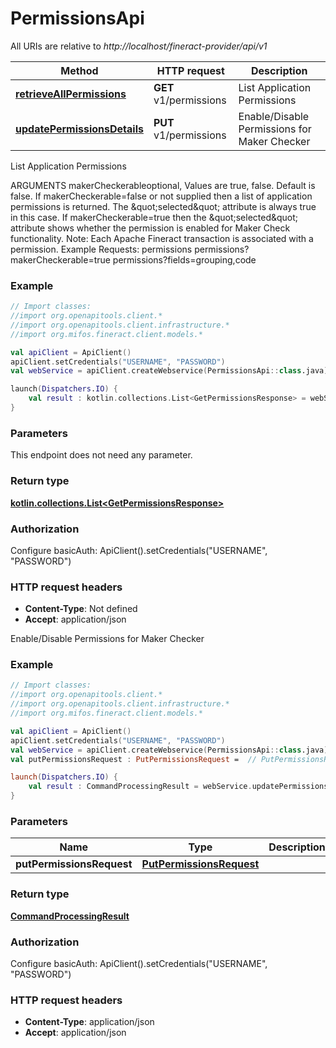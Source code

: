 # PermissionsApi

All URIs are relative to *http://localhost/fineract-provider/api/v1*

| Method | HTTP request | Description |
| ------------- | ------------- | ------------- |
| [**retrieveAllPermissions**](PermissionsApi.md#retrieveAllPermissions) | **GET** v1/permissions | List Application Permissions |
| [**updatePermissionsDetails**](PermissionsApi.md#updatePermissionsDetails) | **PUT** v1/permissions | Enable/Disable Permissions for Maker Checker |



List Application Permissions

ARGUMENTS makerCheckerableoptional, Values are true, false. Default is false. If makerCheckerable&#x3D;false or not supplied then a list of application permissions is returned. The \&quot;selected\&quot; attribute is always true in this case.  If makerCheckerable&#x3D;true then the \&quot;selected\&quot; attribute shows whether the permission is enabled for Maker Check functionality.  Note: Each Apache Fineract transaction is associated with a permission.  Example Requests:  permissions   permissions?makerCheckerable&#x3D;true   permissions?fields&#x3D;grouping,code

### Example
```kotlin
// Import classes:
//import org.openapitools.client.*
//import org.openapitools.client.infrastructure.*
//import org.mifos.fineract.client.models.*

val apiClient = ApiClient()
apiClient.setCredentials("USERNAME", "PASSWORD")
val webService = apiClient.createWebservice(PermissionsApi::class.java)

launch(Dispatchers.IO) {
    val result : kotlin.collections.List<GetPermissionsResponse> = webService.retrieveAllPermissions()
}
```

### Parameters
This endpoint does not need any parameter.

### Return type

[**kotlin.collections.List&lt;GetPermissionsResponse&gt;**](GetPermissionsResponse.md)

### Authorization


Configure basicAuth:
    ApiClient().setCredentials("USERNAME", "PASSWORD")

### HTTP request headers

 - **Content-Type**: Not defined
 - **Accept**: application/json


Enable/Disable Permissions for Maker Checker

### Example
```kotlin
// Import classes:
//import org.openapitools.client.*
//import org.openapitools.client.infrastructure.*
//import org.mifos.fineract.client.models.*

val apiClient = ApiClient()
apiClient.setCredentials("USERNAME", "PASSWORD")
val webService = apiClient.createWebservice(PermissionsApi::class.java)
val putPermissionsRequest : PutPermissionsRequest =  // PutPermissionsRequest | 

launch(Dispatchers.IO) {
    val result : CommandProcessingResult = webService.updatePermissionsDetails(putPermissionsRequest)
}
```

### Parameters
| Name | Type | Description  | Notes |
| ------------- | ------------- | ------------- | ------------- |
| **putPermissionsRequest** | [**PutPermissionsRequest**](PutPermissionsRequest.md)|  | |

### Return type

[**CommandProcessingResult**](CommandProcessingResult.md)

### Authorization


Configure basicAuth:
    ApiClient().setCredentials("USERNAME", "PASSWORD")

### HTTP request headers

 - **Content-Type**: application/json
 - **Accept**: application/json

